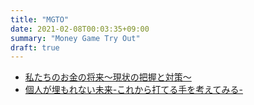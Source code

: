 ```yaml
---
title: "MGTO"
date: 2021-02-08T00:03:35+09:00
summary: "Money Game Try Out"
draft: true
---
```


* [私たちのお金の将来～現状の把握と対策～](https://www.slideshare.net/ssuser34cda0/ss-236857565)
* [個人が埋もれない未来-これから打てる手を考えてみる-](https://www.slideshare.net/ssuser34cda0/ss-236893250)


